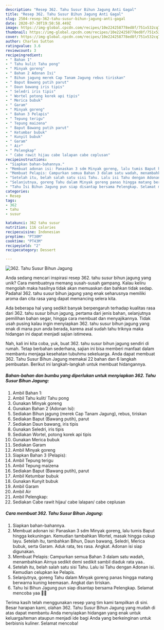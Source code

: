 ```yaml
---
description: "Resep 362. Tahu Susur Bihun Jagung Anti Gagal"
title: "Resep 362. Tahu Susur Bihun Jagung Anti Gagal"
slug: 2504-resep-362-tahu-susur-bihun-jagung-anti-gagal
date: 2020-07-30T19:50:58.449Z
image: https://img-global.cpcdn.com/recipes/10e224258778ed8f/751x532cq70/362-tahu-susur-bihun-jagung-foto-resep-utama.jpg
thumbnail: https://img-global.cpcdn.com/recipes/10e224258778ed8f/751x532cq70/362-tahu-susur-bihun-jagung-foto-resep-utama.jpg
cover: https://img-global.cpcdn.com/recipes/10e224258778ed8f/751x532cq70/362-tahu-susur-bihun-jagung-foto-resep-utama.jpg
author: Charles Sutton
ratingvalue: 3.6
reviewcount: 3
recipeingredient:
- " Bahan 1"
- " Tahu kulit Tahu pong"
- " Minyak goreng"
- " Bahan 2 Adonan Isi"
- " Bihun jagung merek Cap Tanam Jagung rebus tiriskan"
- " Baput Bawang putih parut"
- " Daun bawang iris tipis"
- " Seledri iris tipis"
- " Wortel potong korek api tipis"
- " Merica bubuk"
- " Garam"
- " Minyak goreng"
- " Bahan 3 Pelapis"
- " Tepung terigu"
- " Tepung maizena"
- " Baput Bawang putih parut"
- " Ketumbar bubuk"
- " Kunyit bubuk"
- " Garam"
- " Air"
- " Pelengkap"
- " Cabe rawit hijau cabe lalapan cabe ceplusan"
recipeinstructions:
- "Siapkan bahan-bahannya."
- "Membuat adonan isi: Panaskan 3 sdm Minyak goreng, lalu tumis Baput hingga kekuningan. Kemudian tambahkan Wortel, masak hingga cukup layu. Setelah itu, tambahkan Bihun, Daun bawang, Seledri, Merica bubuk, serta Garam. Aduk rata, tes rasa. Angkat. Adonan isi siap digunakan."
- "Membuat Pelapis: Campurkan semua Bahan 3 dalam satu wadah, menambahkan Airnya sedikit demi sedikit sambil diaduk rata yaa.."
- "Setelah itu, belah salah satu sisi Tahu. Lalu isi Tahu dengan Adonan isi. Kemudian celupkan ke Pelapis."
- "Selanjutnya, goreng Tahu dalam Minyak goreng panas hingga matang berwarna kuning keemasan. Angkat dan tiriskan."
- "Tahu Isi Bihun Jagung pun siap disantap bersama Pelengkap. Selamat mencoba yaa 🙏😊"
categories:
- Resep
tags:
- 362
- tahu
- susur

katakunci: 362 tahu susur 
nutrition: 116 calories
recipecuisine: Indonesian
preptime: "PT30M"
cooktime: "PT43M"
recipeyield: "2"
recipecategory: Dessert

---
```



![362. Tahu Susur Bihun Jagung](https://img-global.cpcdn.com/recipes/10e224258778ed8f/751x532cq70/362-tahu-susur-bihun-jagung-foto-resep-utama.jpg)

Anda sedang mencari inspirasi resep 362. tahu susur bihun jagung yang unik? Cara membuatnya memang susah-susah gampang. Kalau keliru mengolah maka hasilnya tidak akan memuaskan dan bahkan tidak sedap. Padahal 362. tahu susur bihun jagung yang enak seharusnya memiliki aroma dan cita rasa yang dapat memancing selera kita.

Ada beberapa hal yang sedikit banyak berpengaruh terhadap kualitas rasa dari 362. tahu susur bihun jagung, pertama dari jenis bahan, selanjutnya pemilihan bahan segar, hingga cara membuat dan menyajikannya. Tidak usah pusing kalau ingin menyiapkan 362. tahu susur bihun jagung yang enak di mana pun anda berada, karena asal sudah tahu triknya maka hidangan ini dapat menjadi sajian istimewa.




Nah, kali ini kita coba, yuk, buat 362. tahu susur bihun jagung sendiri di rumah. Tetap berbahan sederhana, sajian ini bisa memberi manfaat dalam membantu menjaga kesehatan tubuhmu sekeluarga. Anda dapat membuat 362. Tahu Susur Bihun Jagung memakai 22 bahan dan 6 langkah pembuatan. Berikut ini langkah-langkah untuk membuat hidangannya.

<!--inarticleads1-->

##### Bahan-bahan dan bumbu yang diperlukan untuk menyiapkan 362. Tahu Susur Bihun Jagung:

1. Ambil  Bahan 1:
1. Ambil  Tahu kulit/ Tahu pong
1. Gunakan  Minyak goreng
1. Gunakan  Bahan 2 (Adonan Isi):
1. Sediakan  Bihun jagung (merek Cap Tanam Jagung), rebus, tiriskan
1. Sediakan  Baput (Bawang putih), parut
1. Sediakan  Daun bawang, iris tipis
1. Gunakan  Seledri, iris tipis
1. Sediakan  Wortel, potong korek api tipis
1. Gunakan  Merica bubuk
1. Sediakan  Garam
1. Ambil  Minyak goreng
1. Siapkan  Bahan 3 (Pelapis):
1. Ambil  Tepung terigu
1. Ambil  Tepung maizena
1. Sediakan  Baput (Bawang putih), parut
1. Ambil  Ketumbar bubuk
1. Gunakan  Kunyit bubuk
1. Ambil  Garam
1. Ambil  Air
1. Ambil  Pelengkap:
1. Sediakan  Cabe rawit hijau/ cabe lalapan/ cabe ceplusan




<!--inarticleads2-->

##### Cara membuat 362. Tahu Susur Bihun Jagung:

1. Siapkan bahan-bahannya.
1. Membuat adonan isi: Panaskan 3 sdm Minyak goreng, lalu tumis Baput hingga kekuningan. Kemudian tambahkan Wortel, masak hingga cukup layu. Setelah itu, tambahkan Bihun, Daun bawang, Seledri, Merica bubuk, serta Garam. Aduk rata, tes rasa. Angkat. Adonan isi siap digunakan.
1. Membuat Pelapis: Campurkan semua Bahan 3 dalam satu wadah, menambahkan Airnya sedikit demi sedikit sambil diaduk rata yaa..
1. Setelah itu, belah salah satu sisi Tahu. Lalu isi Tahu dengan Adonan isi. Kemudian celupkan ke Pelapis.
1. Selanjutnya, goreng Tahu dalam Minyak goreng panas hingga matang berwarna kuning keemasan. Angkat dan tiriskan.
1. Tahu Isi Bihun Jagung pun siap disantap bersama Pelengkap. Selamat mencoba yaa 🙏😊




Terima kasih telah menggunakan resep yang tim kami tampilkan di sini. Besar harapan kami, olahan 362. Tahu Susur Bihun Jagung yang mudah di atas dapat membantu Anda menyiapkan hidangan yang enak untuk keluarga/teman ataupun menjadi ide bagi Anda yang berkeinginan untuk berbisnis kuliner. Selamat mencoba!
